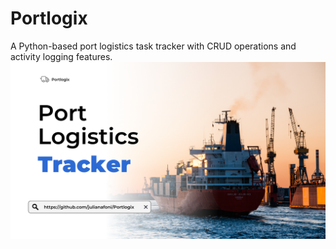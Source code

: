 # Portlogix
A Python-based port logistics task tracker with CRUD operations and activity logging features.
<img src="https://github.com/julianafoni/Portlogix/blob/main/portlogix%20cover.png?raw=true" />
